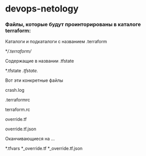 # devops-netology
  
### Файлы, которые будут проинторированы в каталоге terraform:

Каталоги и подкаталоги с названием .terraform
 
**/.terraform/*

Содержащие в названии .tfstate

   *.tfstate
   *.tfstate.*

Вот эти конкретные файлы
 
crash.log

.terraformrc

terraform.rc

override.tf

override.tf.json

Оканчивающиеся на ...

*.tfvars
*_override.tf
*_override.tf.json
 
